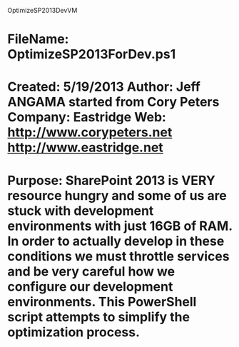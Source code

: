 OptimizeSP2013DevVM

FileName: OptimizeSP2013ForDev.ps1
=============================================
 Created: 5/19/2013
 Author: Jeff ANGAMA started from Cory Peters
 Company: Eastridge
 Web: http://www.corypeters.net http://www.eastridge.net
=============================================
Purpose:
 SharePoint 2013 is VERY resource hungry and some of us are stuck with development 
 environments with just 16GB of RAM. In order to actually develop in these conditions 
 we must throttle services and be very careful how we configure our development environments.
 This PowerShell script attempts to simplify the optimization process.
=============================================
